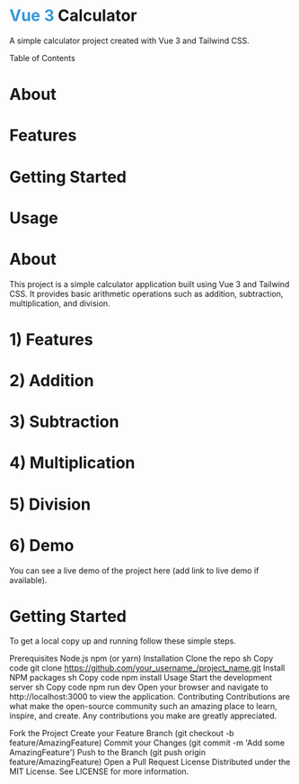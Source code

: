 # <span style="color:#3498db;">Vue 3</span> Calculator

A simple calculator project created with Vue 3 and Tailwind CSS.

Table of Contents
# About
# Features
# Getting Started
# Usage
# About
This project is a simple calculator application built using Vue 3 and Tailwind CSS. It provides basic arithmetic operations such as addition, subtraction, multiplication, and division.

# 1) Features
# 2) Addition
# 3) Subtraction
# 4) Multiplication
# 5) Division
# 6) Demo
You can see a live demo of the project here (add link to live demo if available).

# Getting Started
To get a local copy up and running follow these simple steps.

Prerequisites
Node.js
npm (or yarn)
Installation
Clone the repo
sh
Copy code
git clone https://github.com/your_username_/project_name.git
Install NPM packages
sh
Copy code
npm install
Usage
Start the development server
sh
Copy code
npm run dev
Open your browser and navigate to http://localhost:3000 to view the application.
Contributing
Contributions are what make the open-source community such an amazing place to learn, inspire, and create. Any contributions you make are greatly appreciated.

Fork the Project
Create your Feature Branch (git checkout -b feature/AmazingFeature)
Commit your Changes (git commit -m 'Add some AmazingFeature')
Push to the Branch (git push origin feature/AmazingFeature)
Open a Pull Request
License
Distributed under the MIT License. See LICENSE for more information.
